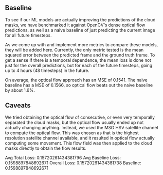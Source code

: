## Baseline

To see if our ML models are actually improving the predictions of the cloud masks, we
have benchmarked it against OpenCV's dense optical flow predictions, as well as a naive
baseline of just predicting the current image for all future timesteps.

As we come up with and implement more metrics to compare these models, they will be added
here. Currently, the only metric tested is the mean squared error between the predicted frame
and the ground truth frame. To get a sense if there is a temporal dependence, the mean loss is
done not just for the overall predictions, but for each of the future timesteps, going up to 4 hours (48 timesteps)
in the future.

On average, the optical flow approach has an MSE of 0.1541. The naive baseline has a MSE of 0.1566,
so optical flow beats out the naive baseline by about 1.6%.

## Caveats

We tried obtaining the optical flow of consecutive, or even very temporally separated the cloud masks,
but the optical flow usually ended up not actually changing anything. Instead, we used the
MSG HSV satellite channel to compute the optical flow. This was chosen as that is the highest
resolution satellite channel available, and it resulted in optical flow actually computing some movement.
This flow field was then applied to the cloud masks directly to obtain the flow results.

Avg Total Loss: 0.15720261434381796 Avg Baseline Loss: 0.1598897848692671
Overall Loss: 0.15720261434381738 Baseline: 0.1598897848692671
